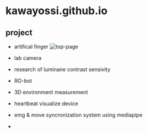 # kawayossi.github.io

## project
* artifical finger
![top-page](kawayossi.github.io/img/artifical_finger.jpg)


* lab camera
* research of luminane contrast sensivity
* RO-bot
* 3D environment measurement
* heartbeat visualize device
* emg & move syncronization system using mediapipe
* 
